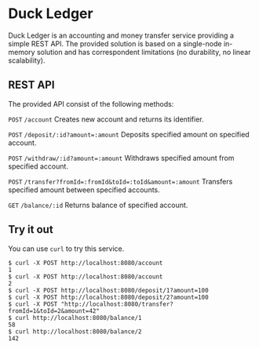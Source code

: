 # Duck Ledger #

Duck Ledger is an accounting and money transfer service providing a simple REST API. The provided solution is based on a
single-node in-memory solution and has correspondent limitations (no durability, no linear scalability).

## REST API ##

The provided API consist of the following methods:

`POST` `/account` Creates new account and returns its identifier.

`POST` `/deposit/:id?amount=:amount` Deposits specified amount on specified account.

`POST` `/withdraw/:id?amount=:amount` Withdraws specified amount from specified account.

`POST` `/transfer?fromId=:fromId&toId=:toId&amount=:amount`  Transfers specified amount between specified
accounts.

`GET` `/balance/:id` Returns balance of specified account.

## Try it out ##

You can use `curl` to try this service.

```
$ curl -X POST http://localhost:8080/account
1
$ curl -X POST http://localhost:8080/account
2
$ curl -X POST http://localhost:8080/deposit/1?amount=100
$ curl -X POST http://localhost:8080/deposit/2?amount=100
$ curl -X POST "http://localhost:8080/transfer?fromId=1&toId=2&amount=42"
$ curl http://localhost:8080/balance/1
58
$ curl http://localhost:8080/balance/2
142
```
